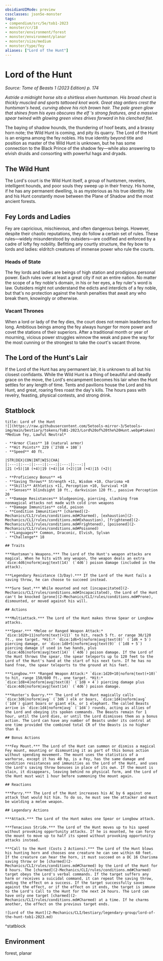 ```yaml
---
obsidianUIMode: preview
cssclasses: json5e-monster
tags:
- compendium/src/5e/tob1-2023
- monster/cr/18
- monster/environment/forest
- monster/environment/planar
- monster/size/medium
- monster/type/fey
aliases: ["Lord of the Hunt"]
---
```

# Lord of the Hunt
*Source: Tome of Beasts 1 (2023 Edition) p. 174*  

*Astride a midnight horse sits a shirtless elven huntsman. His broad chest is thickly muscled and sports tattooed knot work. Great stag antlers crest the huntsman's head, curving above his rich brown hair. The pale green glow that shines from his eyes obscures the elf 's strong features, and a massive spear twined with glowing green vines drives forward in his clenched fist*.

The baying of shadow hounds, the thundering of hoof beats, and a brassy horn note; the Wild Hunt is coming, and pity its quarry. The Lord of the Hunt is an enigma among the fey nobles. His true identity beyond title and position as master of the Wild Hunt is unknown, but he has some connection to the Black Prince of the shadow fey—while also answering to elvish druids and consorting with powerful hags and dryads.

## The Wild Hunt

The Lord's court is the Wild Hunt itself, a group of huntsmen, revelers, intelligent hounds, and poor souls they sweep up in their frenzy. His home, if he has any permanent dwelling, is as mysterious as his true identity. He and his Hunt constantly move between the Plane of Shadow and the most ancient forests.

## Fey Lords and Ladies

Fey are capricious, mischievous, and often dangerous beings. However, despite their chaotic reputations, they do follow a certain set of rules. These rules—widely misunderstood by outsiders—are codified and enforced by a cadre of lofty fey nobility. Befitting any courtly structure, the fey bow to lords and ladies: eldritch creatures of immense power who rule the courts.

### Heads of State

The fey lords and ladies are beings of high station and prodigious personal power. Each rules over at least a great city if not an entire nation. No matter the scope of a fey noble's domain, in his or her eyes, a fey ruler's word is law. Outsiders might not understand the edicts and interdicts of a fey noble, but that's no protection against the harsh penalties that await any who break them, knowingly or otherwise.

### Vacant Thrones

When a lord or lady of the fey dies, the court does not remain leaderless for long. Ambitious beings among the fey always hunger for more power and covet the stations of their superiors. After a traditional month or year of mourning, vicious power struggles winnow the weak and pave the way for the most cunning or the strongest to take the court's vacant throne.

## The Lord of the Hunt's Lair

If the Lord of the Hunt has any permanent lair, it is unknown to all but his closest confidants. While the Wild Hunt is a thing of beautiful and deadly grace on the move, the Lord's encampment becomes his lair when the Hunt settles for any length of time. Tents and pavilions house the Lord and his Hunt, and great, roaring fires roast the day's kills. The hours pass with revelry, feasting, physical contests, and strong drink.

## Statblock

```ad-statblock
title: Lord of the Hunt
![](https://raw.githubusercontent.com/5etools-mirror-3/5etools-img/main/bestiary/tokens/ToB1-2023/Lord%20of%20the%20Hunt.webp#token)
*Medium fey, Lawful Neutral*

- **Armor Class** 18 (natural armor)
- **Hit Points** 229 (`27d8 + 108`)
- **Speed** 40 ft.

|STR|DEX|CON|INT|WIS|CHA|
|:---:|:---:|:---:|:---:|:---:|:---:|
|21 (+5)|18 (+4)|19 (+4)|14 (+2)|18 (+4)|15 (+2)|

- **Proficiency Bonus** +6
- **Saving Throws** Strength +11, Wisdom +10, Charisma +8
- **Skills** Athletics +11, Perception +10, Survival +10
- **Senses** blindsight 10 ft., darkvision 120 ft., passive Perception 20
- **Damage Resistances** bludgeoning, piercing, slashing from nonmagical attacks not made with cold iron weapons
- **Damage Immunities** cold, poison
- **Condition Immunities** [charmed](2-Mechanics/CLI/rules/conditions.md#Charmed), [exhaustion](2-Mechanics/CLI/rules/conditions.md#Exhaustion), [frightened](2-Mechanics/CLI/rules/conditions.md#Frightened), [poisoned](2-Mechanics/CLI/rules/conditions.md#Poisoned)
- **Languages** Common, Draconic, Elvish, Sylvan
- **Challenge** 18

## Traits

***Huntsman's Weapons.*** The Lord of the Hunt's weapon attacks are magical. When he hits with any weapon, the weapon deals an extra `dice:4d6|noform|avg|text(14)` (`4d6`) poison damage (included in the attack).

***Legendary Resistance (3/Day).*** If the Lord of the Hunt fails a saving throw, he can choose to succeed instead.

***Sure Seat.*** While mounted and not [incapacitated](2-Mechanics/CLI/rules/conditions.md#Incapacitated), the Lord of the Hunt can't be knocked [prone](2-Mechanics/CLI/rules/conditions.md#Prone), dismounted, or moved against his will.

## Actions

***Multiattack.*** The Lord of the Hunt makes three Spear or Longbow attacks.

***Spear.*** *Melee or Ranged Weapon Attack:* `dice:1d20+11|noform|text(+11)` to hit, reach 5 ft. or range 30/120 ft., one target. *Hit:* `dice:1d6+5|noform|avg|text(8)` (`1d6 + 5`) piercing damage, or `dice:1d8+5|noform|avg|text(9)` (`1d8 + 5`) piercing damage if used in two hands, plus `dice:4d6|noform|avg|text(14)` (`4d6`) poison damage. If the Lord of the Hunt throws the spear, the spear teleports up to 120 feet to the Lord of the Hunt's hand at the start of his next turn. If he has no hand free, the spear teleports to the ground at his feet.

***Longbow.*** *Ranged Weapon Attack:* `dice:1d20+10|noform|text(+10)` to hit, range 150/600 ft., one target. *Hit:* `dice:1d8+4|noform|avg|text(8)` (`1d8 + 4`) piercing damage plus `dice:4d6|noform|avg|text(14)` (`4d6`) poison damage.

***Hunter's Quarry.*** The Lord of the Hunt magically calls `dice:3d6|noform|avg` (`3d6`) elk or boars, `dice:1d4|noform|avg` (`1d4`) giant boars or giant elk, or 1 elephant. The called Beasts arrive in `dice:1d4|noform|avg` (`1d4`) rounds, acting as allies of the Lord and obeying its spoken commands. The Beasts remain for 1 hour, until the Lord dies, or until the Lord dismisses them as a bonus action. The Lord can have any number of Beasts under its control at one time provided the combined total CR of the Beasts is no higher than 8.

## Bonus Actions

***Fey Mount.*** The Lord of the Hunt can summon or dismiss a magical Fey mount, mounting or dismounting it as part of this bonus action without spending movement. The mount uses the statistics of a warhorse, except it has 40 hp, is a Fey, has the same damage and condition resistances and immunities as the Lord of the Hunt, and uses the Lord's saving throw bonuses in place of its own. If the mount is slain, it disappears, leaving behind no physical form, and the Lord of the Hunt must wait 1 hour before summoning the mount again.

## Reactions

***Parry.*** The Lord of the Hunt increases his AC by 6 against one attack that would hit him. To do so, he must see the attacker and must be wielding a melee weapon.

## Legendary Actions

***Attack.*** The Lord of the Hunt makes one Spear or Longbow attack.

***Tenacious Stride.*** The Lord of the Hunt moves up to his speed without provoking opportunity attacks. If he is mounted, he can force the mount to move up to half its speed without provoking opportunity attacks instead.

***Call to the Hunt (Costs 2 Actions).*** The Lord of the Hunt blows his hunting horn and chooses one creature he can see within 60 feet. If the creature can hear the horn, it must succeed on a DC 16 Charisma saving throw or be [charmed](2-Mechanics/CLI/rules/conditions.md#Charmed) by the Lord of the Hunt for 8 hours. The [charmed](2-Mechanics/CLI/rules/conditions.md#Charmed) target obeys the Lord's verbal commands. If the target suffers any harm or receives a suicidal command, it can repeat the saving throw, ending the effect on a success. If the target successfully saves against the effect, or if the effect on it ends, the target is immune to the Lord's Call to the Hunt for the next 24 hours. The Lord can have only one target [charmed](2-Mechanics/CLI/rules/conditions.md#Charmed) at a time. If he charms another, the effect on the previous target ends.

![Lord of the Hunt](2-Mechanics/CLI/bestiary/legendary-group/lord-of-the-hunt-tob1-2023.md)
```
^statblock

## Environment

forest, planar